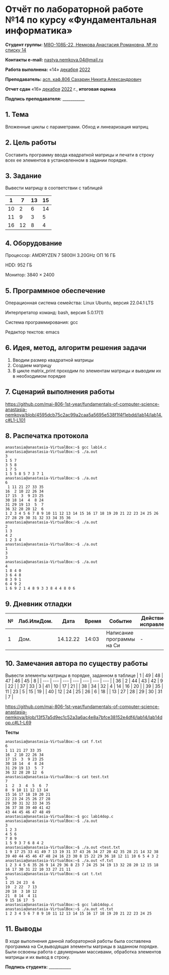 # Отчёт по лабораторной работе №14 по курсу «Фундаментальная информатика»

<b>Студент группы:</b> <ins>М8О-108Б-22, Немкова Анастасия Романовна, № по списку 14</ins>

<b>Контакты e-mail:</b> <ins>nastya.nemkova.04@mail.ru<ins>

<b>Работа выполнена:</b> «14» <ins>декабря</ins> <ins>2022</ins>

<b>Преподаватель:</b> <ins>асп. каф.806 Сахарин Никита Александрович</ins>

<b>Отчет сдан</b> «16» <ins>декабря</ins> <ins>2022</ins> г., <b>итоговая оценка</b> <ins>

<b>Подпись преподавателя:</b> ___________

## 1. Тема

Вложенные циклы с параметрами. Обход и линеаризация матриц

## 2. Цель работы

Составить программу ввода квадратной матрицы и печати в строку всех ее элементов в установленном в задании порядке.

## 3. Задание

Вывести матрицу в соответствии с таблицей

| 1 | 7 | 13 | 15 |
|---| --- | --- | --- |
| 10 | 2 | 6 | 14 |
| 11 | 9 | 3 | 5 |
| 16 | 12 | 8 | 4 |

## 4. Оборудование

Процессор: AMDRYZEN 7 5800H 3.20GHz ОП 16 ГБ

НDD: 952 ГБ

Монитор: 3840 × 2400

## 5. Программное обеспечение

Операционная система семейства: Linux Ubuntu, версия 22.04.1 LTS

Интерпретатор команд: bash, версия 5.0.17(1)

Система программирования: gcc

Редактор текстов: emacs


## 6. Идея, метод, алгоритм решения задачи

 1. Вводим размер квадратной матрицы
 2. Создаем матрицу
 3. В цикле matrix_print проходим по элементам матрицы и выводим их в необходимом порядке


## 7. Сценарий выполнения работы

https://github.com/mai-806-1st-year/fundamentals-of-computer-science-anastasia-nemkova/blob/4595dcb75c2ac99a2caa5a5695e538f1f4f1ebdd/lab14/lab14.c#L1-L101

## 8. Распечатка протокола

```
anastasia@anastasia-VirtualBox:~$ gcc lab14.c
anastasia@anastasia-VirtualBox:~$ ./a.out
3
1 5 7
3 5 8
1 7 5
1 5 5 8 5 7 3 7 1
anastasia@anastasia-VirtualBox:~$ ./a.out
6
 1 11 21 27 33 35
16  2 10 22 26 34
17 15  3  9 23 25
30 18 14  4  8 24
31 29 19 13  5  7
36 32 28 20 12  6
1 2 3 4 5 6 7 8 9 10 11 12 13 14 15 16 17 18 19 20 21 22 23 24 25 26 27 28 29 30 31 32 33 34 35 36
anastasia@anastasia-VirtualBox:~$ ./a.out
2
1 3
4 2
1 2 3 4
anastasia@anastasia-VirtualBox:~$ ./a.out
1
3
3
anastasia@anastasia-VirtualBox:~$ ./a.out
4
1 8 4 0
3 6 4 8 
8 3 9 1
6 4 9 2
1 6 9 2 1 4 8 9 3 3 8 4 4 8 0 6
```

## 9. Дневник отладки

| № | Лаб.ИлиДом. | Дата | Время | Событие | Действие по исправлению | Примечание |
| --- | --- | --- | --- | --- | --- | --- |
| 1 | Дом. | 14.12.22 | 14:03 | Написание программы на Си | - | - |

## 10. Замечания автора по существу работы
  Вывести элементы матрицы в порядке, заданном в таблице
  | 1 | 49 | 48 | 47 | 46 | 45 | 8 |
  | --- | --- | --- | --- | --- | --- | --- |
  | 36 | 2 | 44 | 43 | 42 | 9 | 22 |
  | 37 | 33 | 3 | 41 | 10 | 17 | 21 |
  | 38 | 34 | 32 | 4 | 14 | 16 | 20 |
  | 39 | 35 | 11 | 23 | 5 | 15 | 19 |
  | 40 | 12 | 24 | 25 | 26 | 6 | 18 |
  | 13 | 27 | 28 | 29 | 30 | 31 | 7 |
  
  https://github.com/mai-806-1st-year/fundamentals-of-computer-science-anastasia-nemkova/blob/13f57a5d9ec1c52a3a6ac4e8a7bfce38152e4df4/lab14/lab14dop.c#L1-L69
  
  **Тесты**
  ```
  anastasia@anastasia-VirtualBox:~$ cat f.txt
6
 1 11 21 27 33 35
16  2 10 22 26 34
17 15  3  9 23 25
30 18 14  4  8 24
31 29 19 13  5  7
36 32 28 20 12  6
anastasia@anastasia-VirtualBox:~$ cat test.txt
7
 1  2  3  4  5  6  7
 8  9 10 11 12 13 14
15 16 17 18 19 20 21
22 23 24 25 26 27 28
29 30 31 32 33 34 35
36 37 38 39 40 41 42
43 44 45 46 47 48 49      
anastasia@anastasia-VirtualBox:~$ gcc lab14dop.c
anastasia@anastasia-VirtualBox:~$ ./a.out
3
1 2 3
4 5 6
7 8 9
1 5 9 3 7 6 8 4 2 
anastasia@anastasia-VirtualBox:~$ ./a.out <test.txt
1 9 17 25 33 41 49 7 13 19 31 37 43 26 34 27 20 42 35 28 21 14 32 38 39 40 44 45 46 47 48 24 16 23 30 8 15 22 29 36 18 12 11 10 6 5 4 3 2 
anastasia@anastasia-VirtualBox:~$ ./a.out <f.txt
1 2 3 4 5 6 35 26 9 14 29 36 8 23 7 24 25 34 19 13 32 28 20 12 15 18 16 17 30 31 22 10 33 27 21 11 
anastasia@anastasia-VirtualBox:~$ cat t.txt
5
 1 25 24 23  6
19  2 22  7 13
20 18  3 10 12
21  8 14  4 11
 9 15 16 17  5
anastasia@anastasia-VirtualBox:~$ gcc lab14dop.c
anastasia@anastasia-VirtualBox:~$ ./a.out <t.txt
1 2 3 4 5 6 7 8 9 10 11 12 13 14 15 16 17 18 19 20 21 22 23 24 25 
```

## 11. Выводы

В ходе выполнения данной лабораторной работы была составлена программа на Си,выводящая элементы матрицы в заданном порядке. Были освоены работа с двумерными массивами, обработка элементов матрицы и их вывод в строку.  

<b>Подпись студента:</b> ___________
